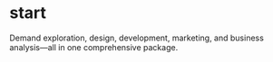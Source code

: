 # start
Demand exploration, design, development, marketing, and business analysis—all in one comprehensive package.
